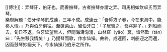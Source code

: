 [[傅注]]：弄琴牙，伯牙也，而善撫琴。古者撫琴亦謂之弄。司馬相如飲卓氏而弄琴。  
樂府解題：伯牙學琴於成連，三年不成。成連云：「吾師方子春，今在東海中，能移人情。」乃與伯牙俱往。至蓬萊山，留伯牙曰：「子居習之，吾將迎子。」刺船而去，旬日不返。伯牙延望無人，但聞海濤洶湧，山林窅（yǎo）冥，愴然歎（tàn）曰：「先生移我情矣！」乃援琴而歌，作水仙操。曲終，成連回，刺船迎之而還，因而鼓琴妙絕天下。今水仙操乃伯牙之所作。